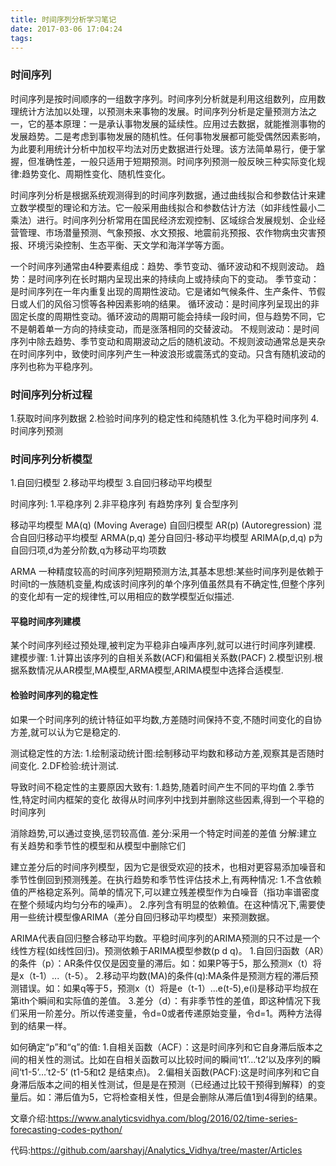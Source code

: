 ```yaml
---
title: 时间序列分析学习笔记
date: 2017-03-06 17:04:24
tags:
---
```


### 时间序列
时间序列是按时间顺序的一组数字序列。时间序列分析就是利用这组数列，应用数理统计方法加以处理，以预测未来事物的发展。时间序列分析是定量预测方法之一，它的基本原理：一是承认事物发展的延续性。应用过去数据，就能推测事物的发展趋势。二是考虑到事物发展的随机性。任何事物发展都可能受偶然因素影响，为此要利用统计分析中加权平均法对历史数据进行处理。该方法简单易行，便于掌握，但准确性差，一般只适用于短期预测。时间序列预测一般反映三种实际变化规律:趋势变化、周期性变化、随机性变化。
<!--more-->
时间序列分析是根据系统观测得到的时间序列数据，通过曲线拟合和参数估计来建立数学模型的理论和方法。它一般采用曲线拟合和参数估计方法（如非线性最小二乘法）进行。时间序列分析常用在国民经济宏观控制、区域综合发展规划、企业经营管理、市场潜量预测、气象预报、水文预报、地震前兆预报、农作物病虫灾害预报、环境污染控制、生态平衡、天文学和海洋学等方面。

一个时间序列通常由4种要素组成：趋势、季节变动、循环波动和不规则波动。
趋势：是时间序列在长时期内呈现出来的持续向上或持续向下的变动。
季节变动：是时间序列在一年内重复出现的周期性波动。它是诸如气候条件、生产条件、节假日或人们的风俗习惯等各种因素影响的结果。
循环波动：是时间序列呈现出的非固定长度的周期性变动。循环波动的周期可能会持续一段时间，但与趋势不同，它不是朝着单一方向的持续变动，而是涨落相同的交替波动。
不规则波动：是时间序列中除去趋势、季节变动和周期波动之后的随机波动。不规则波动通常总是夹杂在时间序列中，致使时间序列产生一种波浪形或震荡式的变动。只含有随机波动的序列也称为平稳序列。

### 时间序列分析过程

1.获取时间序列数据
2.检验时间序列的稳定性和纯随机性
3.化为平稳时间序列
4.时间序列预测

### 时间序列分析模型

1.自回归模型
2.移动平均模型
3.自回归移动平均模型

时间序列:
1.平稳序列
2.非平稳序列
	有趋势序列
	复合型序列

移动平均模型 MA(q) (Moving Average)
自回归模型 AR(p) (Autoregression)
混合自回归移动平均模型 ARMA(p,q)
差分自回归-移动平均模型 ARIMA(p,d,q)
p为自回归项,d为差分阶数,q为移动平均项数

ARMA
一种精度较高的时间序列短期预测方法,其基本思想:某些时间序列是依赖于时间t的一族随机变量,构成该时间序列的单个序列值虽然具有不确定性,但整个序列的变化却有一定的规律性,可以用相应的数学模型近似描述.
#### 平稳时间序列建模
某个时间序列经过预处理,被判定为平稳非白噪声序列,就可以进行时间序列建模.
建模步骤:
1.计算出该序列的自相关系数(ACF)和偏相关系数(PACF)
2.模型识别.根据系数情况从AR模型,MA模型,ARMA模型,ARIMA模型中选择合适模型.

#### 检验时间序列的稳定性
如果一个时间序列的统计特征如平均数,方差随时间保持不变,不随时间变化的自协方差,就可以认为它是稳定的.

测试稳定性的方法:
1.绘制滚动统计图:绘制移动平均数和移动方差,观察其是否随时间变化.
2.DF检验:统计测试.

导致时间不稳定性的主要原因大致有:
1.趋势,随着时间产生不同的平均值
2.季节性,特定时间内框架的变化
故得从时间序列中找到并删除这些因素,得到一个平稳的时间序列

消除趋势,可以通过变换,惩罚较高值.
差分:采用一个特定时间差的差值
分解:建立有关趋势和季节性的模型和从模型中删除它们

建立差分后的时间序列模型，因为它是很受欢迎的技术，也相对更容易添加噪音和季节性倒回到预测残差。在执行趋势和季节性评估技术上,有两种情况:
1.不含依赖值的严格稳定系列。简单的情况下,可以建立残差模型作为白噪音（指功率谱密度在整个频域内均匀分布的噪声）。
2.序列含有明显的依赖值。在这种情况下,需要使用一些统计模型像ARIMA（差分自回归移动平均模型）来预测数据。

ARIMA代表自回归整合移动平均数。平稳时间序列的ARIMA预测的只不过是一个线性方程(如线性回归)。预测依赖于ARIMA模型参数(p d q)。
1.自回归函数（AR）的条件（p）：AR条件仅仅是因变量的滞后。如：如果P等于5，那么预测x（t）将是x（t-1）...（t-5）。
2.移动平均数(MA)的条件(q):MA条件是预测方程的滞后预测错误。如：如果q等于5，预测x（t）将是e（t-1）...e(t-5),e(i)是移动平均叔在第ith个瞬间和实际值的差值。
3.差分（d）：有非季节性的差值，即这种情况下我们采用一阶差分。所以传递变量，令d=0或者传递原始变量，令d=1。两种方法得到的结果一样。


如何确定“p”和“q”的值:
1.自相关函数（ACF）：这是时间序列和它自身滞后版本之间的相关性的测试。比如在自相关函数可以比较时间的瞬间‘t1’…’t2’以及序列的瞬间‘t1-5’…’t2-5’ (t1-5和t2 是结束点)。
2.偏相关函数(PACF):这是时间序列和它自身滞后版本之间的相关性测试，但是是在预测（已经通过比较干预得到解释）的变量后。如：滞后值为5，它将检查相关性，但是会删除从滞后值1到4得到的结果。


文章介绍:https://www.analyticsvidhya.com/blog/2016/02/time-series-forecasting-codes-python/

代码:https://github.com/aarshayj/Analytics_Vidhya/tree/master/Articles

